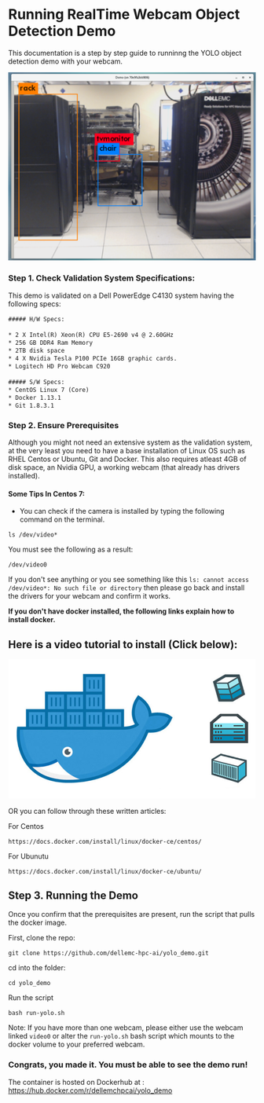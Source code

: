 # Running RealTime Webcam Object Detection Demo

This documentation is a step by step guide to runninng the YOLO object detection demo with your webcam.


![alt text](images/example_demo.PNG)



### Step 1. Check Validation System Specifications:

This demo is validated on a Dell PowerEdge C4130 system having the following specs:

```
##### H/W Specs:

* 2 X Intel(R) Xeon(R) CPU E5-2690 v4 @ 2.60GHz
* 256 GB DDR4 Ram Memory 
* 2TB disk space
* 4 X Nvidia Tesla P100 PCIe 16GB graphic cards.
* Logitech HD Pro Webcam C920

##### S/W Specs:
* CentOS Linux 7 (Core)
* Docker 1.13.1
* Git 1.8.3.1 
```



### Step 2. Ensure Prerequisites

Although you might not need an extensive system as the validation system, at the very least you need to have a base installation of Linux OS such as RHEL Centos or Ubuntu, Git and Docker.  This also requires atleast 4GB of disk space, 
an Nvidia GPU, a working webcam (that already has drivers installed). 

#### Some Tips In Centos 7: 
* You can check if the camera is installed by typing the following command on the terminal.

```
ls /dev/video*
```  

You must see the following as a result:  
```
/dev/video0
```

If you don't see anything or you see something like this ``ls: cannot access /dev/video*: No such file or directory`` then please go back and install the drivers for your 
webcam and confirm it works.


**If you don't have docker installed, the following links explain how to install docker.**

  
## Here is a video tutorial to install (Click below): 

[![IMAGE ALT TEXT HERE](images/docker.jpg)](https://www.youtube.com/watch?v=Oa886S17jus)


OR you can follow through these written articles: 

For Centos 
```
https://docs.docker.com/install/linux/docker-ce/centos/
```


For Ubunutu 
```
https://docs.docker.com/install/linux/docker-ce/ubuntu/
```


## Step 3. Running the Demo 


Once you confirm that the prerequisites are present, run the script that pulls the docker image.

First, clone the repo:
 
```
git clone https://github.com/dellemc-hpc-ai/yolo_demo.git
```

cd into the folder:
 
```
cd yolo_demo
```

Run the script 

```
bash run-yolo.sh
```
Note: If you have more than one webcam, please either use the webcam linked ``video0`` 
or alter the ``run-yolo.sh`` bash script which mounts to the docker volume to your preferred webcam. 

### Congrats, you made it. You must be able to see the demo run!

The container is hosted on Dockerhub at : https://hub.docker.com/r/dellemchpcai/yolo_demo 
